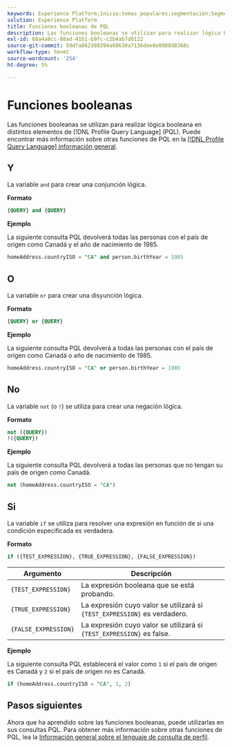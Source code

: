 ```yaml
---
keywords: Experience Platform;inicio;temas populares;segmentación;Segmentación;Servicio de segmentación;pql;PQL;Idioma de consulta de perfil;funciones booleanas;booleano;
solution: Experience Platform
title: Funciones booleanas de PQL
description: Las funciones booleanas se utilizan para realizar lógica booleana en diferentes elementos del lenguaje de consulta de perfil (PQL).
exl-id: 68a4a8cc-88ad-41b1-b9fc-c2b4ab7d0122
source-git-commit: 59dfa862388394a68630a7136dee8e8988d0368c
workflow-type: tm+mt
source-wordcount: '254'
ht-degree: 5%

---
```


# Funciones booleanas

Las funciones booleanas se utilizan para realizar lógica booleana en distintos elementos de [!DNL Profile Query Language] (PQL).  Puede encontrar más información sobre otras funciones de PQL en la [[!DNL Profile Query Language] información general](./overview.md).

## Y

La variable `and` para crear una conjunción lógica.

**Formato**

```sql
{QUERY} and {QUERY}
```

**Ejemplo**

La siguiente consulta PQL devolverá todas las personas con el país de origen como Canadá y el año de nacimiento de 1985.

```sql
homeAddress.countryISO = "CA" and person.birthYear = 1985
```

## O

La variable `or` para crear una disyunción lógica.

**Formato**

```sql
{QUERY} or {QUERY}
```

**Ejemplo**

La siguiente consulta PQL devolverá a todas las personas con el país de origen como Canadá o año de nacimiento de 1985.

```sql
homeAddress.countryISO = "CA" or person.birthYear = 1985
```

## No

La variable `not` (o `!`) se utiliza para crear una negación lógica.

**Formato**

```sql
not ({QUERY})
!({QUERY})
```

**Ejemplo**

La siguiente consulta PQL devolverá a todas las personas que no tengan su país de origen como Canadá.

```sql
not (homeAddress.countryISO = "CA")
```

## Si

La variable `if` se utiliza para resolver una expresión en función de si una condición especificada es verdadera.

**Formato**

```sql
if ({TEST_EXPRESSION}, {TRUE_EXPRESSION}, {FALSE_EXPRESSION})
```

| Argumento | Descripción |
| --------- | ----------- |
| `{TEST_EXPRESSION}` | La expresión booleana que se está probando. |
| `{TRUE_EXPRESSION}` | La expresión cuyo valor se utilizará si `{TEST_EXPRESSION}` es verdadero. |
| `{FALSE_EXPRESSION}` | La expresión cuyo valor se utilizará si `{TEST_EXPRESSION}` es false. |

**Ejemplo**

La siguiente consulta PQL establecerá el valor como `1` si el país de origen es Canadá y `2` si el país de origen no es Canadá.

```sql
if (homeAddress.countryISO = "CA", 1, 2)
```

## Pasos siguientes

Ahora que ha aprendido sobre las funciones booleanas, puede utilizarlas en sus consultas PQL. Para obtener más información sobre otras funciones de PQL, lea la [Información general sobre el lenguaje de consulta de perfil](./overview.md).
